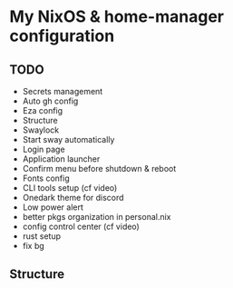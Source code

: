 # My NixOS & home-manager configuration

## TODO
- Secrets management
- Auto gh config
- Eza config
- Structure
- Swaylock
- Start sway automatically
- Login page
- Application launcher
- Confirm menu before shutdown & reboot
- Fonts config
- CLI tools setup (cf video) 
- Onedark theme for discord
- Low power alert
- better pkgs organization in personal.nix
- config control center (cf video)
- rust setup
- fix bg

## Structure

